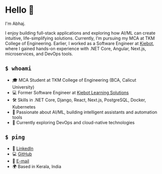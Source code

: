 
# Hello 👋  

I'm Abhaj.  

I enjoy building full-stack applications and exploring how AI/ML can create intuitive, life-simplifying solutions. Currently, I’m pursuing my MCA at TKM College of Engineering. Earlier, I worked as a Software Engineer at [Kiebot](https://www.kiebot.com), where I gained hands-on experience with .NET Core, Angular, Next.js, microservices, and DevOps tools.  

## `$ whoami`  

- 🎓 MCA Student at TKM College of Engineering (BCA, Calicut University)  
- 💻 Former Software Engineer at [Kiebot Learning Solutions](https://www.kiebot.com)  
- 🛠️ Skills in .NET Core, Django, React, Next.js, PostgreSQL, Docker, Kubernetes 
- 🤖 Passionate about AI/ML, building intelligent assistants and automation tools  
- 🌱 Currently exploring DevOps and cloud-native technologies  

## `$ ping`  

- 💼 [LinkedIn](https://www.linkedin.com/in/abhajkhan)  
- 💻 [GitHub](https://www.github.com/abhajkhan)  
- 📧 [E-mail](mailto:abhajkhan02@gmail.com)  
- 🌍 Based in Kerala, India